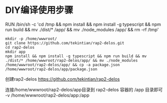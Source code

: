 # DIY编译使用步骤

RUN /bin/sh -c 'cd /tmp && npm install && npm install -g typescript && npm run build && mv ./dist/* /app/ && mv ./node_modules /app/ && rm -rf /tmp'

~~~shell
mkdir -p /home/wwwroot/
git clone https://github.com/tekintian/rap2-delos.git
cd rap2-delos
mkdir app
npm install && npm install -g typescript && npm run build && mv ./dist/* /home/wwwroot/rap2-delos/app/ && mv ./node_modules /home/wwwroot/rap2-delos/app/ && cp -a package.json /home/wwwroot/rap2-delos/app/package.json

~~~

创建rap2-delos  https://github.com/tekintian/rap2-delos

连接/home/wwwroot/rap2-delos/app目录到 rap2-delos 容器的 /app 目录即可
-v /home/wwwroot/rap2-delos/app:/app
